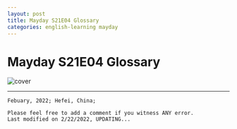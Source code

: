 ```yaml
---
layout: post
title: Mayday S21E04 Glossary
categories: english-learning mayday
---
```


# Mayday S21E04 Glossary

![cover](/assets/mayday-s21e04-cover.png)

---

```text
Febuary, 2022; Hefei, China;

Please feel free to add a comment if you witness ANY error.
Last modified on 2/22/2022, UPDATING...
```
